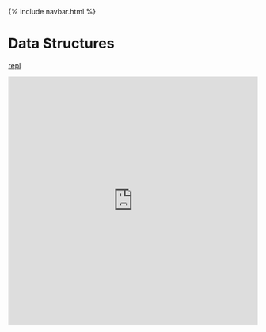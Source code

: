 {% include navbar.html %}



# Data Structures
[repl](https://replit.com/@Pqhantom/Tri-3-Matthew-Cao-Manaka#matrix.py)
<iframe frameborder="0" width="100%" height="500px" src="https://replit.com/@Pqhantom/Tri-3-Matthew-Cao-Manaka#menu.py?embed=true"></iframe>
